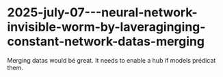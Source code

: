 # 2025-july-07---neural-network-invisible-worm-by-laveraginging-constant-network-datas-merging
Merging datas would bé great. It needs to enable a hub if models prédicat them.
